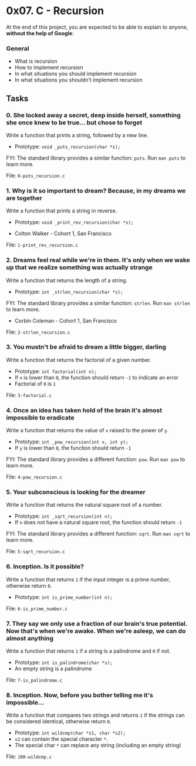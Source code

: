 <h1>0x07. C - Recursion</h1>
<p>At the end of this project, you are expected to be able to explain to anyone, <strong>without the help of Google</strong>:</p>

<h3>General</h3>

<ul>
<li>What is recursion</li>
<li>How to implement recursion</li>
<li>In what situations you should implement recursion</li>
<li>In what situations you shouldn&rsquo;t implement recursion</li>
</ul>
<h2>Tasks</h2>
  <h3>
    0. She locked away a secret, deep inside herself, something she once knew to be true... but chose to forget
  </h3>
  <p>Write a function that prints a string, followed by a new line.</p>
<ul>
<li>Prototype: <code>void _puts_recursion(char *s);</code></li>
</ul>
<p>FYI: The standard library provides a similar function: <code>puts</code>. Run <code>man puts</code> to learn more.</p>
        <p>File: <code>0-puts_recursion.c</code></p>
  <h3>
    1. Why is it so important to dream? Because, in my dreams we are together
  </h3>
  <p>Write a function that prints a string in reverse.</p>
<ul>
<li>Prototype: <code>void _print_rev_recursion(char *s);</code></li>
</ul>
<ul>
<li>Colton Walker - Cohort 1, San Francisco</li>
</ul>
        <p>File: <code>1-print_rev_recursion.c</code></p>
  <h3>
    2. Dreams feel real while we&#39;re in them. It&#39;s only when we wake up that we realize something was actually strange
  </h3>
  <p>Write a function that returns the length of a string.</p>
<ul>
<li>Prototype: <code>int _strlen_recursion(char *s);</code></li>
</ul>
<p>FYI: The standard library provides a similar function: <code>strlen</code>. Run <code>man strlen</code> to learn more.</p>
<ul>
<li>Corbin Coleman - Cohort 1, San Francisco</li>
</ul>
        <p>File: <code>2-strlen_recursion.c</code></p>
  <h3>
    3. You mustn&#39;t be afraid to dream a little bigger, darling
  </h3>
  <p>Write a function that returns the factorial of a given number.</p>
<ul>
<li>Prototype: <code>int factorial(int n);</code></li>
<li>If <code>n</code> is lower than <code>0</code>, the function should return <code>-1</code> to indicate an error</li>
<li>Factorial of <code>0</code> is <code>1</code></li>
</ul>
        <p>File: <code>3-factorial.c</code></p>
  <h3>
    4. Once an idea has taken hold of the brain it&#39;s almost impossible to eradicate
  </h3>
  <p>Write a function that returns the value of <code>x</code> raised to the power of <code>y</code>.</p>
<ul>
<li>Prototype: <code>int _pow_recursion(int x, int y);</code></li>
<li>If <code>y</code> is lower than <code>0</code>, the function should return <code>-1</code></li>
</ul>
<p>FYI: The standard library provides a different function: <code>pow</code>. Run <code>man pow</code> to learn more.</p>
        <p>File: <code>4-pow_recursion.c</code></p>
  <h3>
    5. Your subconscious is looking for the dreamer
  </h3>
  <p>Write a function that returns the natural square root of a number.</p>
<ul>
<li>Prototype: <code>int _sqrt_recursion(int n);</code></li>
<li>If <code>n</code> does not have a natural square root, the function should return <code>-1</code></li>
</ul>
<p>FYI: The standard library provides a different function: <code>sqrt</code>. Run <code>man sqrt</code> to learn more.</p>
        <p>File: <code>5-sqrt_recursion.c</code></p>
  <h3>
    6. Inception. Is it possible?
  </h3>
  <p>Write a function that returns <code>1</code> if the input integer is a prime number, otherwise return <code>0</code>.</p>
<ul>
<li>Prototype: <code>int is_prime_number(int n);</code></li>
</ul>
        <p>File: <code>6-is_prime_number.c</code></p>
  <h3>
    7. They say we only use a fraction of our brain&#39;s true potential. Now that&#39;s when we&#39;re awake. When we&#39;re asleep, we can do almost anything
  </h3>
  <p>Write a function that returns <code>1</code> if a string is a palindrome and <code>0</code> if not.</p>
<ul>
<li>Prototype: <code>int is_palindrome(char *s);</code></li>
<li>An empty string is a palindrome</li>
</ul>
        <p>File: <code>7-is_palindrome.c</code></p>
  <h3>
    8. Inception. Now, before you bother telling me it&#39;s impossible...
  </h3>
  <p>Write a function that compares two strings and returns <code>1</code> if the strings can be considered identical, otherwise return <code>0</code>.</p>
<ul>
<li>Prototype: <code>int wildcmp(char *s1, char *s2);</code></li>
<li><code>s2</code> can contain the special character <code>*</code>.</li>
<li>The special char <code>*</code> can replace any string (including an empty string)</li>
</ul>
        <p>File: <code>100-wildcmp.c</code></p>
